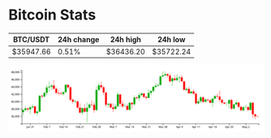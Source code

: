 # Bitcoin Stats

BTC/USDT|24h change|24h high|24h low|
|---|---|---|---|
|$35947.66|0.51%|$36436.20|$35722.24|

<img src="./chart.svg">
